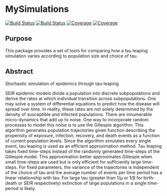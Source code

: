 # MySimulations

[![Build Status](https://travis-ci.com/eggathuru/MySimulations.jl.svg?branch=master)](https://travis-ci.com/eggathuru/MySimulations.jl)
[![Build Status](https://ci.appveyor.com/api/projects/status/github/eggathuru/MySimulations.jl?svg=true)](https://ci.appveyor.com/project/eggathuru/MySimulations-jl)
[![Coverage](https://codecov.io/gh/eggathuru/MySimulations.jl/branch/master/graph/badge.svg)](https://codecov.io/gh/eggathuru/MySimulations.jl)
[![Coverage](https://coveralls.io/repos/github/eggathuru/MySimulations.jl/badge.svg?branch=master)](https://coveralls.io/github/eggathuru/MySimulations.jl?branch=master)

## Purpose
This package provides a set of tools for comparing how a tau leaping simulation varies according to population size and choice of tau.

## Abstract
Stochastic simulation of epidemics through tau-leaping

SEIR epidemic models divide a population into discrete subpopulations and derive the rates at which individual transition across subpopulations. One may solve a system of differential equations to predict how the disease will spread over time. In reality, these rates are not solely determined by the density of susceptible and infected populations. There are innumerable micro-dynamics that add up to noise. One way to incorporate random processes to model this noise is to use the Gillespie algorithm. This algorithm generates population trajectories given function describing the propensity of exposure, infection, recovery, and death events as a function of current population levels. Since the algorithm simulates every single event, tau leaping is used as an efficient approximation method. Tau leaping takes fixed time-steps instead of the randomly generated time-steps of the Gillespie model. This approximation better approximates Gillespie when small time-steps are used but is only efficient for sufficiently large time-steps. For fixed parameters, the variance of the trajectories is independent of the choice of tau and the average number of events per time period has a linear relationship with tau. For large tau (greater than 1/μ or 1/β for birth-death or SEIR respectively) extinction of large populations in a single time-period is likely.
